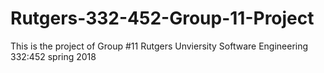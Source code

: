 # Rutgers-332-452-Group-11-Project
This is the project of Group #11
Rutgers Unviersity Software Engineering 332:452 spring 2018
